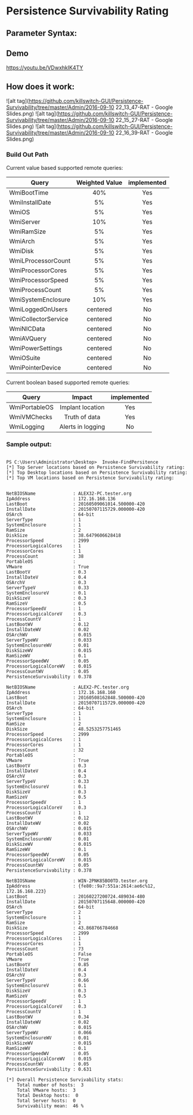 # Persistence Survivability Rating

## Parameter Syntax: 

## Demo 
https://youtu.be/VDwxhkIK4TY

## How does it work:
![alt tag](https://github.com/killswitch-GUI/Persistence-Survivability/tree/master/Admin/2016-09-10 22_13_47-RAT - Google Slides.png)
![alt tag](https://github.com/killswitch-GUI/Persistence-Survivability/tree/master/Admin/2016-09-10 22_15_27-RAT - Google Slides.png)
![alt tag](https://github.com/killswitch-GUI/Persistence-Survivability/tree/master/Admin/2016-09-10 22_16_39-RAT - Google Slides.png)

### Build Out Path
Current value based supported remote queries:

| Query         | Weighted Value| implemented|
| ------------- |:-------------:|:-----:|
| WmiBootTime        | 40% | Yes   |
| WmiInstallDate     | 5%      | Yes   |
| WmiOS              | 5%      | Yes   |
| WmiServer          | 10%      | Yes   |
| WmiRamSize         | 5%      | Yes   |
| WmiArch            | 5%      | Yes   |
| WmiDisk            | 5%      | Yes   |
| WmiLProcessorCount | 5%      | Yes   |
| WmiProcessorCores  | 5%      | Yes   |
| WmiProcessorSpeed  | 5%      | Yes   |
| WmiProcessCount    | 5%      | Yes   |
| WmiSystemEnclosure | 10%      | Yes   |
| WmiLoggedOnUsers   | centered      | No    |
| WmiCollectorService| centered      | No    |
| WmiNICData         | centered      | No    |
| WmiAVQuery         | centered      | No    |
| WmiPowerSettings   | centered      | No    |
| WmiOSuite          | centered      | No    |
| WmiPointerDevice   | centered      | No    |

Current boolean based supported remote queries:

| Query         | Impact        | implemented|
| ------------- |:-------------:|:-----:|
| WmiPortableOS   | Implant location| Yes    |
| WmiVMChecks     | Truth of data   | Yes    |
| WmiLogging      |Alerts in logging| No    |

### Sample output:
```

PS C:\Users\Administrator\Desktop>  Invoke-FindPersitence 
[*] Top Server locations based on Persistence Survivability rating: 
[*] Top Desktop locations based on Persistence Survivability rating: 
[*] Top VM locations based on Persistence Survivability rating: 


NetBIOSName              : ALEX32-PC.tester.org
IpAddress                : 172.16.168.136
LastBoot                 : 20160509061014.500000-420
InstallDate              : 20150707115729.000000-420
OSArch                   : 64-bit
ServerType               : 1
SystemEnclosure          : 1
RamSize                  : 2
DiskSize                 : 38.6479606628418
ProcessorSpeed           : 2999
ProcessorLogicalCores    : 1
ProcessorCores           : 1
ProcessCount             : 38
PortableOS               : 
VMware                   : True
LastBootV                : 0.3
InstallDateV             : 0.4
OSArchV                  : 0.3
ServerTypeV              : 0.33
SystemEnclosureV         : 0.1
DiskSizeV                : 0.3
RamSizeV                 : 0.5
ProcessorSpeedV          : 1
ProcessorLogicalCoreV    : 0.3
ProcessCountV            : 1
LastBootWV               : 0.12
InstallDateWV            : 0.02
OSArchWV                 : 0.015
ServerTypeWV             : 0.033
SystemEnclosureWV        : 0.01
DiskSizeWV               : 0.015
RamSizeWV                : 0.1
ProcessorSpeedWV         : 0.05
ProcessorLogicalCoreWV   : 0.015
ProcessCountWV           : 0.05
PersistenceSurvivability : 0.378

NetBIOSName              : ALEX2-PC.tester.org
IpAddress                : 172.16.168.160
LastBoot                 : 20160508162848.500000-420
InstallDate              : 20150707115729.000000-420
OSArch                   : 64-bit
ServerType               : 1
SystemEnclosure          : 1
RamSize                  : 2
DiskSize                 : 48.5253257751465
ProcessorSpeed           : 2999
ProcessorLogicalCores    : 1
ProcessorCores           : 1
ProcessCount             : 32
PortableOS               : 
VMware                   : True
LastBootV                : 0.3
InstallDateV             : 0.4
OSArchV                  : 0.3
ServerTypeV              : 0.33
SystemEnclosureV         : 0.1
DiskSizeV                : 0.3
RamSizeV                 : 0.5
ProcessorSpeedV          : 1
ProcessorLogicalCoreV    : 0.3
ProcessCountV            : 1
LastBootWV               : 0.12
InstallDateWV            : 0.02
OSArchWV                 : 0.015
ServerTypeWV             : 0.033
SystemEnclosureWV        : 0.01
DiskSizeWV               : 0.015
RamSizeWV                : 0.1
ProcessorSpeedWV         : 0.05
ProcessorLogicalCoreWV   : 0.015
ProcessCountWV           : 0.05
PersistenceSurvivability : 0.378

NetBIOSName              : WIN-2PNK85BO0TD.tester.org
IpAddress                : {fe80::9a7:551a:2614:ae6c%12, 172.16.168.223}
LastBoot                 : 20160227200724.489034-480
InstallDate              : 20150707115648.000000-420
OSArch                   : 64-bit
ServerType               : 2
SystemEnclosure          : 1
RamSize                  : 2
DiskSize                 : 43.868766784668
ProcessorSpeed           : 2999
ProcessorLogicalCores    : 1
ProcessorCores           : 1
ProcessCount             : 73
PortableOS               : False
VMware                   : True
LastBootV                : 0.85
InstallDateV             : 0.4
OSArchV                  : 0.3
ServerTypeV              : 0.66
SystemEnclosureV         : 0.1
DiskSizeV                : 0.3
RamSizeV                 : 0.5
ProcessorSpeedV          : 1
ProcessorLogicalCoreV    : 0.3
ProcessCountV            : 1
LastBootWV               : 0.34
InstallDateWV            : 0.02
OSArchWV                 : 0.015
ServerTypeWV             : 0.066
SystemEnclosureWV        : 0.01
DiskSizeWV               : 0.015
RamSizeWV                : 0.1
ProcessorSpeedWV         : 0.05
ProcessorLogicalCoreWV   : 0.015
ProcessCountWV           : 0.05
PersistenceSurvivability : 0.631

[*] Overall Persistence Survivability stats: 
    Total number of hosts:  3
    Total VMware hosts:  3
    Total Desktop hosts:  0
    Total Server hosts:  0
    Survivability mean:  46 %
```
